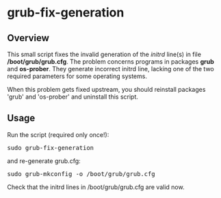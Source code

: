 # grub-fix-generation

## Overview

This small script fixes the invalid generation of the <i>initrd</i> line(s) in file <b>/boot/grub/grub.cfg</b>.
The problem concerns programs in packages <b>grub</b> and <b>os-prober</b>.
They generate incorrect initrd line, lacking one of the two required parameters for some operating systems.

When this problem gets fixed upstream, you should reinstall packages 'grub' and 'os-prober'
and uninstall this script.

## Usage
Run the script (required only once!):
<pre>
sudo grub-fix-generation
</pre>
and re-generate grub.cfg:
<pre>
sudo grub-mkconfig -o /boot/grub/grub.cfg
</pre>
Check that the initrd lines in /boot/grub/grub.cfg are valid now.

